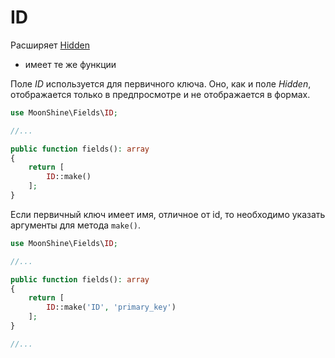 # ID

Расширяет [Hidden](https://moonshine-laravel.com/docs/resource/fields/fields-hidden)
* имеет те же функции  

Поле *ID* используется для первичного ключа.
Оно, как и поле *Hidden*, отображается только в предпросмотре и не отображается в формах.

```php
use MoonShine\Fields\ID;

//...

public function fields(): array
{
    return [
        ID::make()
    ];
}
```

Если первичный ключ имеет имя, отличное от id, то необходимо указать аргументы для метода `make()`.

```php
use MoonShine\Fields\ID;

//...

public function fields(): array
{
    return [
        ID::make('ID', 'primary_key')
    ];
}

//...
```
